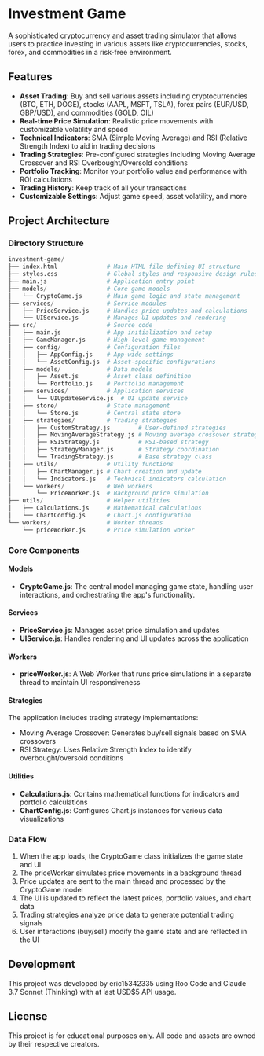 # Investment Game

A sophisticated cryptocurrency and asset trading simulator that allows users to practice investing in various assets like cryptocurrencies, stocks, forex, and commodities in a risk-free environment.

## Features

- **Asset Trading**: Buy and sell various assets including cryptocurrencies (BTC, ETH, DOGE), stocks (AAPL, MSFT, TSLA), forex pairs (EUR/USD, GBP/USD), and commodities (GOLD, OIL)
- **Real-time Price Simulation**: Realistic price movements with customizable volatility and speed
- **Technical Indicators**: SMA (Simple Moving Average) and RSI (Relative Strength Index) to aid in trading decisions
- **Trading Strategies**: Pre-configured strategies including Moving Average Crossover and RSI Overbought/Oversold conditions
- **Portfolio Tracking**: Monitor your portfolio value and performance with ROI calculations
- **Trading History**: Keep track of all your transactions
- **Customizable Settings**: Adjust game speed, asset volatility, and more

## Project Architecture

### Directory Structure

```py
investment-game/
├── index.html              # Main HTML file defining UI structure
├── styles.css              # Global styles and responsive design rules
├── main.js                 # Application entry point
├── models/                 # Core game models
│   └── CryptoGame.js       # Main game logic and state management
├── services/               # Service modules
│   ├── PriceService.js     # Handles price updates and calculations
│   └── UIService.js        # Manages UI updates and rendering
├── src/                    # Source code
│   ├── main.js             # App initialization and setup
│   ├── GameManager.js      # High-level game management
│   ├── config/             # Configuration files
│   │   ├── AppConfig.js    # App-wide settings
│   │   └── AssetConfig.js  # Asset-specific configurations
│   ├── models/             # Data models
│   │   ├── Asset.js        # Asset class definition
│   │   └── Portfolio.js    # Portfolio management
│   ├── services/           # Application services
│   │   └── UIUpdateService.js  # UI update service
│   ├── store/              # State management
│   │   └── Store.js        # Central state store
│   ├── strategies/         # Trading strategies
│   │   ├── CustomStrategy.js        # User-defined strategies
│   │   ├── MovingAverageStrategy.js # Moving average crossover strategy
│   │   ├── RSIStrategy.js           # RSI-based strategy
│   │   ├── StrategyManager.js       # Strategy coordination
│   │   └── TradingStrategy.js       # Base strategy class
│   ├── utils/              # Utility functions
│   │   ├── ChartManager.js # Chart creation and update
│   │   └── Indicators.js   # Technical indicators calculation
│   └── workers/            # Web workers
│       └── PriceWorker.js  # Background price simulation
├── utils/                  # Helper utilities
│   ├── Calculations.js     # Mathematical calculations
│   └── ChartConfig.js      # Chart.js configuration
└── workers/                # Worker threads
    └── priceWorker.js      # Price simulation worker
```

### Core Components

#### Models

- **CryptoGame.js**: The central model managing game state, handling user interactions, and orchestrating the app's functionality.

#### Services

- **PriceService.js**: Manages asset price simulation and updates
- **UIService.js**: Handles rendering and UI updates across the application

#### Workers

- **priceWorker.js**: A Web Worker that runs price simulations in a separate thread to maintain UI responsiveness

#### Strategies

The application includes trading strategy implementations:
- Moving Average Crossover: Generates buy/sell signals based on SMA crossovers
- RSI Strategy: Uses Relative Strength Index to identify overbought/oversold conditions

#### Utilities

- **Calculations.js**: Contains mathematical functions for indicators and portfolio calculations
- **ChartConfig.js**: Configures Chart.js instances for various data visualizations

### Data Flow

1. When the app loads, the CryptoGame class initializes the game state and UI
2. The priceWorker simulates price movements in a background thread
3. Price updates are sent to the main thread and processed by the CryptoGame model
4. The UI is updated to reflect the latest prices, portfolio values, and chart data
5. Trading strategies analyze price data to generate potential trading signals
6. User interactions (buy/sell) modify the game state and are reflected in the UI

## Development

This project was developed by eric15342335 using Roo Code and Claude 3.7 Sonnet (Thinking) with at last USD$5 API usage.

## License

This project is for educational purposes only. All code and assets are owned by their respective creators.